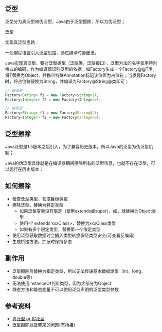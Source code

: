## 泛型

泛型分为真泛型和伪泛型，Java由于泛型擦除，所以为伪泛型；

[泛型](https://docs.oracle.com/javase/tutorial/java/generics/erasure.html)


实现真泛型思路：

一般编程语言引入泛型思路，通过编译时膨胀法。

Java实现真泛型，要对泛型类型（泛型类，泛型接口），泛型方法的名字使用特别格式的编码，作为编译器识别泛型的依据；如Factory<T>生成一个Factory@@T类，将T替换为Object，并携带特殊Annotation标记该位置为占位符；当发现Factory<String>时，将占位符替换为String，并编译为Factory@String@类即可；
```Java
// 编译前
Factory<String> f1 = new Factory<String>();
Factory<Integer> f2 = new Factory<Integer>();

// 编译后
Factory<String> f1 = new Factory@String@();
Factory<Integer> f2 = new Factory@Integer@();

```

## 泛型擦除

Java泛型是1.5版本之后引入，为了兼容历史版本，所以Java的泛型为伪泛型机制；

Java的伪泛型具体就是在编译器期间擦除所有的泛型信息，也就不存在泛型，可以运行在历史版本；


## 如何擦除

- 检查泛型类型，获取目标类型
- 擦除泛型，替换为特定类型
    - 如果泛型变量没有限定（使用extends或super），如<T>，就替换为Object类型
    - 使用<? extends xxxClass>，替换为xxxClass类型
    - 如果有多个限定类型，替换第一个限定类型
- 使用泛型获取数据时会插入类型转换保证类型安全(可查看反编译)
- 生成桥接方法，扩展时保持多态

## 副作用

- 泛型擦除后替换为指定类型，所以无法传递基本数据类型（int，long，double等）
- 无法使用instanceOf判断类型，因为大部分为Object
- 静态方法和静态变量不可以使用泛型声明的泛型类型参数

## 参考资料

- [真泛型 or 假泛型](https://juejin.im/post/6844904134273925134#heading-3)
- [泛型擦除以及带来的问题(有桥接)](https://www.javazhiyin.com/58537.html)